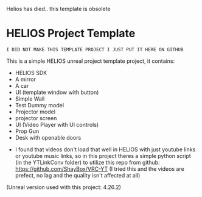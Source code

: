 Helios has died.. this template is obsolete

# HELIOS Project Template
    I DID NOT MAKE THIS TEMPLATE PROJECT I JUST PUT IT HERE ON GITHUB
 This is a simple HELIOS unreal project template project, it contains:
 - HELIOS SDK
 - A mirror
 - A car
 - UI (template window with button)
 - Simple Wall
 - Test Dummy model
 - Projector model
 - projector screen
 - UI (Video Player with UI controls)
 - Prop Gun
 - Desk with openable doors
+ I found that videos don't load that well in HELIOS with just youtube links or youtube music links, so in this project theres a simple python script (in the YTLinkConv folder) to utilize this repo from github: <https://github.com/ShayBox/VRC-YT> (I tried this and the videos are prefect, no lag and the quality isn't affected at all)

(Unreal version used with this project: 4.26.2)
